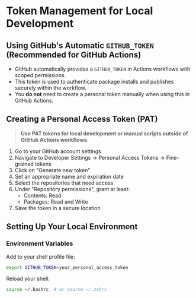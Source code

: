# Token Management for Local Development

## Using GitHub's Automatic `GITHUB_TOKEN` (Recommended for GitHub Actions)

- GitHub automatically provides a `GITHUB_TOKEN` in Actions workflows with scoped permissions.
- This token is used to authenticate package installs and publishes securely within the workflow.
- You **do not** need to create a personal token manually when using this in GitHub Actions.

## Creating a Personal Access Token (PAT)

> **Use PAT tokens for local development or manual scripts outside of GitHub Actions workflows.**

1. Go to your GitHub account settings
2. Navigate to Developer Settings → Personal Access Tokens → Fine-grained tokens
3. Click on "Generate new token"
4. Set an appropriate name and expiration date
5. Select the repositories that need access
6. Under "Repository permissions", grant at least:
   - Contents: Read
   - Packages: Read and Write
7. Save the token in a secure location

## Setting Up Your Local Environment

### Environment Variables

Add to your shell profile file:

```bash
export GITHUB_TOKEN=your_personal_access_token
```

Reload your shell:

```bash
source ~/.bashrc  # or source ~/.zshrc
```
